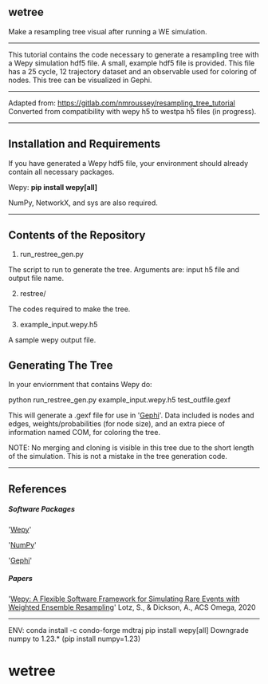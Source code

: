 ## wetree
Make a resampling tree visual after running a WE simulation.

---

This tutorial contains the code necessary to generate a resampling tree with a Wepy simulation hdf5 file. A small, example hdf5 file is provided. This file has a 25 cycle, 12 trajectory dataset and an observable used for coloring of nodes. This tree can be visualized in Gephi.
___

Adapted from: https://gitlab.com/nmroussey/resampling_tree_tutorial 
Converted from compatibility with wepy h5 to westpa h5 files (in progress).

---

## Installation and Requirements
If you have generated a Wepy hdf5 file, your environment should already contain all necessary packages.

Wepy: **pip install wepy[all]**

NumPy, NetworkX, and sys are also required.

---
## Contents of the Repository

1. run_restree_gen.py

The script to run to generate the tree. Arguments are: input h5 file and output file name.

2. restree/

The codes required to make the tree.

3. example_input.wepy.h5

A sample wepy output file.


## Generating The Tree

In your enviornment that contains Wepy do:

python run_restree_gen.py example_input.wepy.h5 test_outfile.gexf

This will generate a .gexf file for use in '[Gephi](https://gephi.org)'.
Data included is nodes and edges, weights/probabilities (for node size), and an extra piece of information named COM, for coloring the tree.

NOTE: No merging and cloning is visible in this tree due to the short length of the simulation. This is not a mistake in the tree generation code.

---

## References

##### Software Packages

'[Wepy](https://github.com/ADicksonLab/wepy)'

'[NumPy](https://numpy.org)'

'[Gephi](https://gephi.org)'
##### Papers

'[Wepy: A Flexible Software Framework for Simulating Rare Events with Weighted Ensemble Resampling](https://pubs.acs.org/doi/10.1021/acsomega.0c03892)' Lotz, S., & Dickson, A., ACS Omega, 2020


---
ENV:
conda install -c condo-forge mdtraj
pip install wepy[all]
Downgrade numpy to 1.23.* (pip install numpy=1.23)
# wetree
